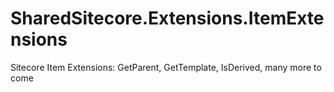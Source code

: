 # SharedSitecore.Extensions.ItemExtensions

Sitecore Item Extensions: GetParent, GetTemplate, IsDerived, many more to come
